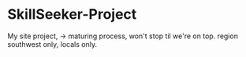 # SkillSeeker-Project
 
 My site project, 
 -> maturing process, won't stop til we're on top.
 region southwest only, locals only.
 
